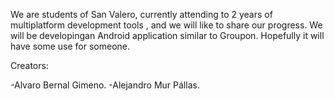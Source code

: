 We are students of San Valero, currently attending to 2 years of multiplatform development tools , and we will like to share our progress. We will be developingan Android application similar to Groupon. Hopefully it will have some use for someone. 



Creators: 

-Alvaro Bernal Gimeno.
-Alejandro Mur Pállas. 
